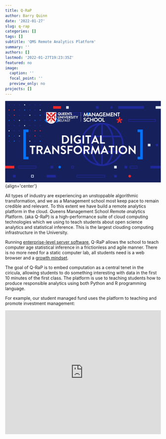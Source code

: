 ```yaml
---
title: Q-RaP
author: Barry Quinn
date: '2022-01-27'
slug: q-rap
categories: []
tags: []
subtitle: 'QMS Remote Analytics Platform'
summary: ''
authors: []
lastmod: '2022-01-27T19:23:35Z'
featured: no
image:
  caption: ''
  focal_point: ''
  preview_only: no
projects: []
---
```


![](digital-transformation.jpg){align='center'}

All types of industry are experiencing an unstoppable algorithmic transformation, and we as a Management school most keep pace to remain credible and relevant.  To this extent we have build a remote analytics platform in the cloud. *Q*ueens Management School *R*emote *a*nalytics *P*latform. (aka Q-RaP) is a high-performance suite of cloud computing technologies which we using to teach students about open science analytics and statistical inference. This is the largest clouding computing infrastructure in the University. 

Running [enterprise-level server software](https://www.rstudio.com/products/team/), Q-RaP allows the school to teach computer age statistical inference in a frictionless and agile manner.  There is no more need for a static computer lab, all students need is a web browser and a [growth mindset](https://www.youcubed.org/resources/mindset-video/).   

The goal of Q-RaP is to embed computation as a central tenet in the ciricula, allowing students to do something interesting with data in the first 10 minutes of the first class.  The platform is use to teaching students how to produce responsible analytics using both Python and R programming language.

For example, our student managed fund uses the platform to teaching and promote investment management: 

<iframe height="400" width="100%" frameborder="no" src="https://q-rap.connect.qub.ac.uk/QSMF/"> </iframe>






